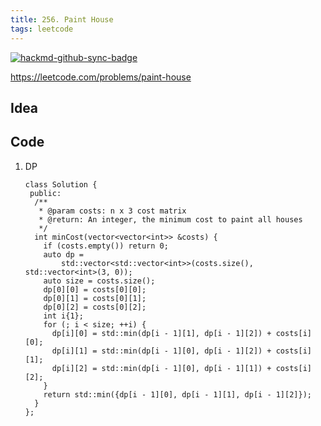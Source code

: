 ```yaml
---
title: 256. Paint House
tags: leetcode
---
```


[![hackmd-github-sync-badge](https://hackmd.io/8rc55QRnRAm5wnic3N96sw/badge)](https://hackmd.io/8rc55QRnRAm5wnic3N96sw)

https://leetcode.com/problems/paint-house

## Idea

## Code
1. DP

    ```cpp=
    class Solution {
     public:
      /**
       * @param costs: n x 3 cost matrix
       * @return: An integer, the minimum cost to paint all houses
       */
      int minCost(vector<vector<int>> &costs) {
        if (costs.empty()) return 0;
        auto dp =
            std::vector<std::vector<int>>(costs.size(), std::vector<int>(3, 0));
        auto size = costs.size();
        dp[0][0] = costs[0][0];
        dp[0][1] = costs[0][1];
        dp[0][2] = costs[0][2];
        int i{1};
        for (; i < size; ++i) {
          dp[i][0] = std::min(dp[i - 1][1], dp[i - 1][2]) + costs[i][0];
          dp[i][1] = std::min(dp[i - 1][0], dp[i - 1][2]) + costs[i][1];
          dp[i][2] = std::min(dp[i - 1][0], dp[i - 1][1]) + costs[i][2];
        }
        return std::min({dp[i - 1][0], dp[i - 1][1], dp[i - 1][2]});
      }
    };
    ```